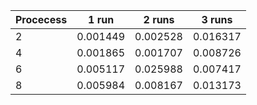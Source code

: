 | Procecess | 1 run    | 2 runs   | 3 runs   |
| --------- | -------- | -------- | -------- |
| 2         | 0.001449 | 0.002528 | 0.016317 |
| 4         | 0.001865 | 0.001707 | 0.008726 |
| 6         | 0.005117 | 0.025988 | 0.007417 |
| 8         | 0.005984 | 0.008167 | 0.013173 |
